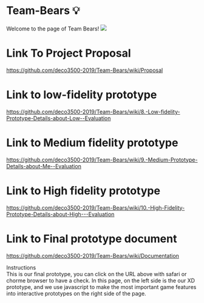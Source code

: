 # Team-Bears 💡 
Welcome to the page of Team Bears!
![](https://s2.ax1x.com/2019/10/24/KN7npV.jpg)
# Link To Project Proposal
https://github.com/deco3500-2019/Team-Bears/wiki/Proposal
# Link to low-fidelity prototype 
https://github.com/deco3500-2019/Team-Bears/wiki/8.-Low-fidelity-Prototype-Details-about-Low--Evaluation
# Link to Medium fidelity prototype 
https://github.com/deco3500-2019/Team-Bears/wiki/9.-Medium-Prototype-Details-about-Me--Evaluation
# Link to High fidelity prototype
https://github.com/deco3500-2019/Team-Bears/wiki/10.-High-Fidelity-Prototype-Details-about-High---Evaluation
# Link to Final prototype document
https://github.com/deco3500-2019/Team-Bears/wiki/Documentation

Instructions<br/>
This is our final prototype, you can click on the URL above with safari or chorme browser to have a check. In this page, on the left side is the our XD prototype, and we use javascript to make the most important game features into interactive prototypes on the right side of the page.



